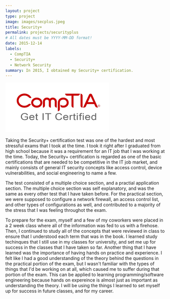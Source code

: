 ```yaml
---
layout: project
type: project
image: images/secplus.jpeg
title: Security+
permalink: projects/securityplus
# All dates must be YYYY-MM-DD format!
date: 2015-12-14
labels:
  - CompTIA
  - Security+
  - Network Security
summary: In 2015, I obtained my Security+ certification.
---
```


<img class="ui image" src="/images/comptia.png">

Taking the Security+ certification test was one of the hardest and most stressful exams that I took at the time. I took it right after I graduated from high school because it was a requirement for an IT job that I was working at the time. Today, the Security+ certification is regarded as one of the basic certifications that are needed to be competitive in the IT job market, and mainly consists of general IT security concepts like access control, device vulnerabilities, and social engineering to name a few. 

The test consisted of a multiple choice section, and a practial application section. The multiple choice section was self explanatory, and was the same as every other test that I have taken before. For the practical section, we were supposed to configure a network firewall, an access control list, and other types of configurations as well, and contributed to a majority of the stress that I was feeling throughot the exam. 

To prepare for the exam, myself and a few of my coworkers were placed in a 2 week class where all of the information was fed to us with a firehose. Then, I continued to study all of the concepts that were reviewed in class to ensure that I understood each term that was in the book. I learned study techinques that I still use in my classes for university, and set me up for success in the classes that I have taken so far. Another thing that I have learned was the importance of having hands on practice and experience. I felt like I had a good understanding of the theory behind the questions in the practical portion of the exam, but I wasn't familiar with the types of things that I'd be working on at all, which caused me to suffer during that portion of the exam. This can be applied to learning programming/software engineering because hands on expereince is almost just as important as understanding the theory. I will be using the things I learned to set myself up for success in future classes, and for my career. 


